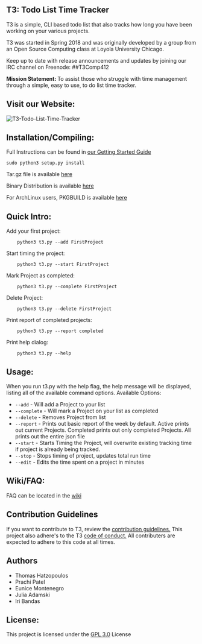 ## T3: Todo List Time Tracker

T3 is a simple, CLI based todo list that also tracks how long you have been working on your various projects.

T3 was started in Spring 2018 and was originally developed by a group from an Open Source Computing class at Loyola University Chicago.

Keep up to date with release announcements and updates by joining our IRC channel on Freenode: ##T3Comp412

<b>Mission Statement: </b>
To assist those who struggle with time management through a simple, easy to use, to do list time tracker.


## Visit our Website:
![T3-Todo-List-Time-Tracker](https://github.com/j-adamski/T3-Todo-List-Time-Tracker/blob/master/logos/linkToSite.png)

## Installation/Compiling:
Full Instructions can be found in [our Getting Started Guide](https://github.com/j-adamski/T3-Todo-List-Time-Tracker/blob/master/GettingStarted.md)
```
sudo python3 setup.py install
```
Tar.gz file is available [here](https://github.com/j-adamski/T3-Todo-List-Time-Tracker/blob/master/archive/t3-1.2.0.tar.gz)

Binary Distribution is available [here](https://github.com/j-adamski/T3-Todo-List-Time-Tracker/blob/master/archive/t3-1.2.0-dev1-py3-none-any.whl)

For ArchLinux users, PKGBUILD is available [here](https://github.com/j-adamski/T3-Todo-List-Time-Tracker/blob/master/archive/PKGBUILD) 

## Quick Intro:
Add your first project:
```
    python3 t3.py --add FirstProject
```

Start timing the project:
```
    python3 t3.py --start FirstProject
```

Mark Project as completed:
```
    python3 t3.py --complete FirstProject
```

Delete Project:
```
    python3 t3.py --delete FirstProject
```


Print report of completed projects:
```
    python3 t3.py --report completed
```

Print help dialog: 
```
    python3 t3.py --help
```


## Usage:

When you run t3.py with the help flag, the help message will be displayed, listing all of the available command options.
Available Options:
* `--add` - Will add a Project to your list
* `--complete` - Will mark a Project on your list as completed
* `--delete` - Removes Project from list
* `--report` - Prints out basic report of the week by default. Active prints out current Projects. Completed prints out only completed Projects. All prints out the entire json file
* `--start` - Starts Timing the Project, will overwrite existing tracking time if project is already being tracked.
* `--stop` - Stops timing of project, updates total run time
* `--edit` - Edits the time spent on a project in minutes


## Wiki/FAQ:
FAQ can be located in the [wiki](https://github.com/j-adamski/OSC-Project-2/wiki)


## Contribution Guidelines

If you want to contribute to T3, review the [contribution guidelines.](https://github.com/j-adamski/T3-Todo-List-Time-Tracker/blob/master/Contribution.md) This project also adhere's to the T3 [code of conduct.](https://github.com/j-adamski/T3-Todo-List-Time-Tracker/blob/master/CODE_OF_CONDUCT.md) All contributers are expected to adhere to this code at all times.

## Authors
* Thomas Hatzopoulos
* Prachi Patel
* Eunice Montenegro
* Julia Adamski
* Iri Bandas

## License:

This project is licensed under the [GPL 3.0](LICENSE) License
